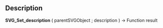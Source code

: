 ﻿<!-- svgReference := SVG_Set_description ( svgObject ; description ) -> svgObject (Text) -> description (Text) <- svgReference (Text)-->## Description **SVG\_Set\_description** ( parentSVGObject ; description ) -&gt; Function result 